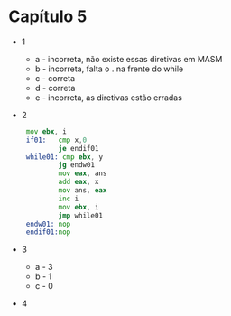 # Capítulo 5

- 1
  - a - incorreta, não existe essas diretivas em MASM
  - b - incorreta, falta o . na frente do while
  - c - correta
  - d - correta
  - e - incorreta, as diretivas estão erradas

-  2
   ```asm
    mov ebx, i
    if01:   cmp x,0
            je endif01
    while01: cmp ebx, y
            jg endw01
            mov eax, ans
            add eax, x
            mov ans, eax
            inc i
            mov ebx, i
            jmp while01
    endw01: nop
    endif01:nop
    ```
-  3
   - a - 3
   - b - 1
   - c - 0

-  4